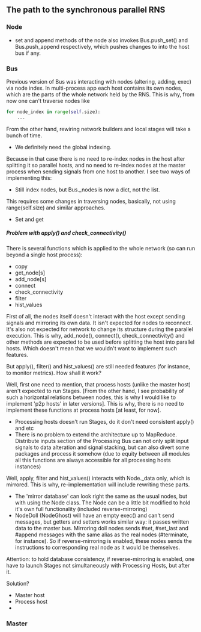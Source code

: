 ## The path to the synchronous parallel RNS

### Node

* set and append methods of the node also invokes Bus.push_set() and Bus.push_append respectively, which pushes changes to into the host bus if any.



### Bus

Previous version of Bus was interacting with nodes (altering, adding, exec)  via node index. In multi-process app each host contains its own nodes, which are the parts of the whole network held by the RNS. This is why, from now one can't traverse nodes like

```python
for node_index in range(self.size):
    ...
```

From the other hand, rewiring network builders and local stages will take a bunch of time. 

* We definitely need the global indexing. 

Because in that case there is no need to re-index nodes in the host after splitting it so parallel hosts, and no need to re-index nodes at the master process when sending signals from one host to another. I see two ways of implementing this:

* Still index nodes, but Bus._nodes is now a dict, not the list.

This requires some changes in traversing nodes, basically, not using range(self.size) and similar approaches.

* Set and get



##### Problem with apply() and check_connectivity()

There is several functions which is applied to the whole network (so can run beyond a single host process):

* copy
* get_node[s]
* add_node[s]
* connect
* check_connectivity
* filter
* hist_values

First of all, the nodes itself doesn't interact with the host except sending signals and mirroring its own data. It isn't expected for nodes to reconnect. It's also not expected for network to change its structure during the parallel execution. This is why, add_node(), connect(), check_connectivity() and other methods are expected to be used before splitting the host into parallel hosts. Which doesn't mean that we wouldn't want to implement such features.

But apply(), filter() and hist_values() are still needed features (for instance, to monitor metrics). How shall it work?

Well, first one need to mention, that process hosts (unlike the master host) aren't expected to run Stages. [From the other hand, I see probability of such a horizontal relations between nodes, this is why I would like to implement 'p2p hosts' in later versions]. This is why, there is no need to implement these functions at process hosts [at least, for now]. 

* Processing hosts doesn't run Stages, do it don't need consistent apply() and etc
* There is no problem to extend the architecture up to MapReduce. Distribute inputs section of the Processing Bus can not only split input signals to data alteration and signal stacking, but can also divert some packages and process it somehow (due to equity between all modules all this functions are always accessible for all processing hosts instances)

Well, apply, filter and hist_values() interacts with Node._data only, which is mirrored. This is why, re-implementation will include rewriting these parts.

* The 'mirror database' can look right the same as the usual nodes, but with using the Node class. The Node can be a little bit modified to hold it's own full functionality (included reverse-mirroring)
* NodeDoll (NodeGhost) will have an empty exec() and can't send messages, but getters and setters works similar way: it passes written data to the master bus. Mirroring doll nodes sends #set, #set_last and #append messages with the same alias as the real nodes (#terminate, for instance). So if reverse-mirroring is enabled, these nodes sends the instructions to corresponding real node as it would be themselves.

Attention: to hold database consistency, if reverse-mirroring is enabled, one have to launch Stages not simultaneously with Processing Hosts, but after it.





Solution?

* Master host
* Process host
* 

### Master

